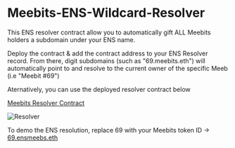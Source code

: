 # Meebits-ENS-Wildcard-Resolver

This ENS resolver contract allow you to automatically gift ALL Meebits holders a subdomain under your ENS name. 

Deploy the contract & add the contract address to your ENS Resolver record. From there, digit subdomains (such as "69.meebits.eth") will automatically point to and resolve to the current owner of the specific Meeb (i.e "Meebit #69")

Aternatively, you can use the deployed resolver contract below

[Meebits Resolver Contract](https://etherscan.io/address/0x089504de59277a3d085ad41f0d87e48581589d49)

![Resolver](https://i.ibb.co/jfjVZV0/Screen-Shot-2023-04-19-at-2-10-41-PM.png)

To demo the ENS resolution, replace 69 with your Meebits token ID -> [69.ensmeebs.eth](https://app.ens.domains/name/69.ensmeebs.eth)
